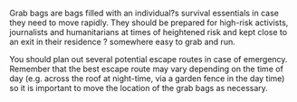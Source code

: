 Grab bags are bags filled with an individual?s survival essentials in
case they need to move rapidly. They should be prepared for high-risk
activists, journalists and humanitarians at times of heightened risk and
kept close to an exit in their residence ? somewhere easy to grab and
run.

You should plan out several potential escape routes in case of
emergency. Remember that the best escape route may vary depending on the
time of day (e.g. across the roof at night-time, via a garden fence in
the day time) so it is important to move the location of the grab bags
as necessary.
